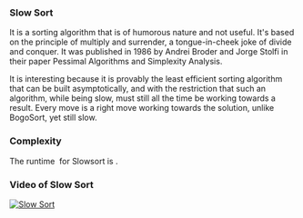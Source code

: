 ### Slow Sort


It is a sorting algorithm that is of humorous nature and not useful. 
It's based on the principle of multiply and surrender, a tongue-in-cheek joke of divide and conquer. 
It was published in 1986 by Andrei Broder and Jorge Stolfi in their paper Pessimal Algorithms and Simplexity Analysis.

It is interesting because it is provably the least efficient sorting algorithm that can be built asymptotically, 
and with the restriction that such an algorithm, while being slow, must still all the time be working towards a result.
Every move is a right move working towards the solution, unlike BogoSort, yet still slow.

### Complexity

The runtime <math> T(n) </math> for Slowsort is <math> T(n) = 2 T(n/2) + T(n-1) + 1 </math>.



### Video of Slow Sort
[![Slow Sort](https://img.youtube.com/vi/QbRoyhGdjnA/0.jpg)](https://www.youtube.com/watch?v=QbRoyhGdjnA)

